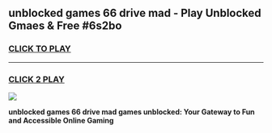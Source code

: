 
## unblocked games 66 drive mad - Play Unblocked Gmaes & Free #6s2bo
<h3>
<a href="https://news.freeplayer.one?title=unblocked_games_66_drive_mad&ref=24F">CLICK TO PLAY</a></h3>
<hr>

<h3>
<a href="https://news.freeplayer.one?title=unblocked_games_66_drive_mad&ref=24F">CLICK 2 PLAY</a>
  
</h3>

<a href="https://news.freeplayer.one?title=unblocked_games_66_drive_mad&ref=24F/"><img src="https://clearcache.store/games.png"></a>


**unblocked games 66 drive mad games unblocked: Your Gateway to Fun and Accessible Online Gaming**
